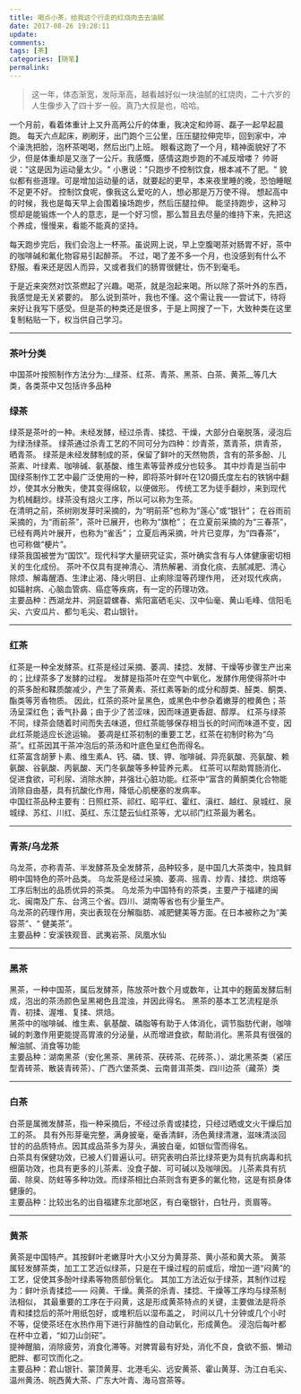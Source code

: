 ```yaml
---
title: 喝点小茶，给我这个行走的红烧肉去去油腻
date: 2017-08-26 19:28:11
update:
comments:
tags: [茶]
categories: [随笔]
permalink:
---
```



>这一年，体态渐宽，发际渐高，越看越好似一块油腻的红烧肉，二十六岁的人生像步入了四十岁一般。真乃大叔是也，哈哈。
<!--more-->

一个月前，看着体重计上又升高两公斤的体重，我决定和帅哥、磊子一起早起晨跑。
每天六点起床，刷刷牙，出门跑个三公里，压压腿拉伸完毕，回到家中，冲个澡洗把脸，泡杯茶喝喝，然后出门上班。
眼看这跑了一个月，精神面貌好了不少，但是体重却是又涨了一公斤。我感慨，感情这跑步跑的不减反增喽？
帅哥说："这是因为运动量太少。"
小惠说："只跑步不控制饮食，根本减不了肥。"
貌似都有些道理。可是增加运动量的话，就要起的更早，本来夜里睡的晚，恐怕睡眠不足更不好。
控制饮食呢，像我这么爱吃的人，想必那是万万使不得。
想起高中的时候，我也是每天早上会围着操场跑步，然后压腿拉伸。
能坚持跑步，这种习惯却是能锻炼一个人的意志，是一个好习惯，那么暂且去尽量的维持下来，先把这个养成，慢慢来，看能不能真的坚持。

每天跑步完后，我们会泡上一杯茶。虽说网上说，早上空腹喝茶对肠胃不好，茶中的咖啡碱和氟化物容易引起醉茶。
不过，喝了差不多一个月，也没感到有什么不舒服。看来还是因人而异，又或者我们的肠胃很健壮，伤不到毫毛。

于是近来突然对饮茶燃起了兴趣。喝茶，就是泡起来喝。所以除了茶叶外的东西，我感觉是无关紧要的。
那么说到茶叶，我也不懂。这个需让我一一尝试下，待将来好让我写下感受。但是茶的种类还是很多，于是上网搜了一下，大致种类在这里复制粘贴一下，权当供自己学习。

***

### 茶叶分类

中国茶叶按照制作方法分为:__绿茶、红茶、青茶、黑茶、白茶、黄茶__等几大类，各类茶中又包括许多品种

### 绿茶

绿茶是茶叶的一种。未经发酵，经过杀青、揉捻、干燥，大部分白毫脱落，浸泡后为绿汤绿茶。
绿茶通过杀青工艺的不同可分为四种：炒青茶，蒸青茶，烘青茶，晒青茶。
绿茶是未经发酵制成的茶，保留了鲜叶的天然物质，含有的茶多酚、儿茶素、叶绿素、咖啡碱、氨基酸、维生素等营养成分也较多。
其中炒青是当前中国绿茶制作工艺中最广泛使用的一种，即将茶叶鲜叶在120摄氏度左右的铁锅中翻炒，使其水分散失，使其变得绵软，以便做形。
传统工艺为徒手翻炒，来到现代为机械翻炒。绿茶没有焙火工序，所以可以称为生茶。</br>
在清明之前，茶树刚发芽时采摘的，为“明前茶”也称为“莲心”或“银针”；
在谷雨前采摘的，为“雨前茶”，茶叶已展开，也称为“旗枪”；
在立夏前采摘的为“三春茶”，已经有两片叶展开，也称为“雀舌”；
立夏后再采摘，叶片已变厚，为“四春茶”，也可称做“梗片”。</br>
绿茶我国被誉为“国饮”。现代科学大量研究证实，茶叶确实含有与人体健康密切相关的生化成份。
茶叶不仅具有提神清心、清热解暑、消食化痰、去腻减肥、清心除烦、解毒醒酒、生津止渴、降火明目、止痢除湿等药理作用，
还对现代疾病，如辐射病、心脑血管病、癌症等疾病，有一定的药理功效。</br>
主要品种：西湖龙井、洞庭碧螺春、紫阳富硒毛尖、汉中仙毫、黄山毛峰、信阳毛尖、六安瓜片、都匀毛尖、君山银针。

***

### 红茶

红茶是一种全发酵茶。红茶是经过采摘、萎凋、揉捻、发酵、干燥等步骤生产出来的；比绿茶多了发酵的过程。
发酵是指茶叶在空气中氧化，发酵作用使得茶叶中的茶多酚和鞣质酸减少，产生了茶黄素、茶红素等新的成分和醇类、醛类、酮类、酯类等芳香物质。
因此，红茶的茶叶呈黑色，或黑色中参杂着嫩芽的橙黄色；茶汤呈深红色；香气扑鼻；由于少了苦涩味，因而味道更香甜、醇厚。
红茶与绿茶不同，绿茶会随着时间而失去味道，但红茶能够保存相当长的时间而味道不变，因此红茶能适应长途运输。
萎凋是红茶初制的重要工艺，红茶在初制时称为“乌茶”。红茶因其干茶冲泡后的茶汤和叶底色呈红色而得名。</br>
红茶富含胡萝卜素、维生素A、钙、磷、镁、钾、咖啡碱、异亮氨酸、亮氨酸、赖氨酸、谷氨酸、丙氨酸、天门冬氨酸等多种营养元素。
红茶可以帮助胃肠消化、促进食欲，可利尿、消除水肿，并强壮心脏功能。红茶中“富含的黄酮类化合物能消除自由基，具有抗酸化作用，降低心肌梗塞的发病率。</br>
中国红茶品种主要有：日照红茶、祁红、昭平红、霍红、滇红、越红、泉城红、泉城绿、苏红、川红、英红、东江楚云仙红茶等，尤以祁门红茶最为著名。

***

### 青茶/乌龙茶

乌龙茶，亦称青茶、半发酵茶及全发酵茶，品种较多，是中国几大茶类中，独具鲜明中国特色的茶叶品类。
乌龙茶是经过采摘、萎凋、摇青、炒青、揉捻、烘焙等工序后制出的品质优异的茶类。
乌龙茶为中国特有的茶类，主要产于福建的闽北、闽南及广东、台湾三个省。四川、湖南等省也有少量生产。</br>
乌龙茶的药理作用，突出表现在分解脂肪、减肥健美等方面。在日本被称之为“美容茶”、“ 健美茶”。</br>
主要品种：安溪铁观音、武夷岩茶、凤凰水仙

***

### 黑茶

黑茶，一种中国茶，属后发酵茶，陈放茶叶数个月或数年，让其中的麹菌发酵后制成，泡出的茶汤颜色呈黑褐色且混浊，并因此得名。
黑茶的基本工艺流程是杀青、初揉、渥堆、复揉、烘焙。</br>
黑茶中的咖啡碱、维生素、氨基酸、磷脂等有助于人体消化，调节脂肪代谢，咖啡碱的刺激作用更能提高胃液的分泌量，从而增进食欲，帮助消化。黑茶具有很强的解油腻、消食等功能</br>
主要品种：湖南黑茶（安化黑茶、黑砖茶、茯砖茶、花砖茶、）、湖北黑茶类（紧压型青砖茶、散装青砖茶）、广西六堡茶类、云南普洱茶类、四川边茶（藏茶）类

***

### 白茶

白茶是属微发酵茶，指一种采摘后，不经过杀青或揉捻，只经过晒或文火干燥后加工的茶。
具有外形芽毫完整，满身披毫，毫香清鲜，汤色黄绿清澈，滋味清淡回甘的的品质特点。因其成品茶多为芽头，满披白毫，如银似雪而得名。</br>
白茶具有保健功效，已被人们普遍认可。研究表明白茶比绿茶更为具有抗病毒和抗细菌功效，也具有更多的儿茶素、没食子酸、可可碱以及咖啡因。
儿茶素具有抗菌、除臭、防蛀等多种功效。而绿茶相比白茶则含有更多的氟化物，这是有损身体健康的。</br>
主要品种：比较出名的出自福建东北部地区，有白毫银针，白牡丹，贡眉等。

***

### 黄茶

黄茶是中国特产。其按鲜叶老嫩芽叶大小又分为黄芽茶、黄小茶和黄大茶。
黄茶属轻发酵茶类，加工工艺近似绿茶，只是在干燥过程的前或后，增加一道“闷黄”的工艺，促使其多酚叶绿素等物质部份氧化。
其加工方法近似于绿茶，其制作过程为：鲜叶杀青揉捻—— 闷黄、干燥。黄茶的杀青、揉捻、干燥等工序均与绿茶制法相似，
其最重要的工序在于闷黄，这是形成黄茶特点的关键，主要做法是将杀青和揉捻后的茶叶用纸包好，或堆积后以湿布盖之，
时间以几十分钟或几个小时不等，促使茶坯在水热作用下进行非酶性的自动氧化，形成黄色。
浸泡后每叶都在杯中立着，“如刀山剑硭”。</br>
提神醒脑，消除疲劳，消食化滞等。对脾胃最有好处，消化不良，食欲不振、懒动肥胖、都可饮而化之。</br>
主要品种：君山银针、蒙顶黄芽、北港毛尖、远安黄茶、霍山黄芽、沩江白毛尖、温州黄汤、皖西黄大茶、广东大叶青、海马宫茶等。